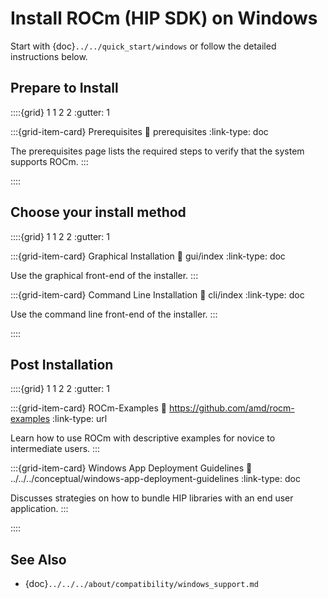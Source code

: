 # Install ROCm (HIP SDK) on Windows

Start with {doc}`../../quick_start/windows` or follow the detailed
instructions below.

## Prepare to Install

::::{grid} 1 1 2 2
:gutter: 1

:::{grid-item-card} Prerequisites
:link: prerequisites
:link-type: doc

The prerequisites page lists the required steps to verify that the system
supports ROCm.
:::

::::

## Choose your install method

::::{grid} 1 1 2 2
:gutter: 1

:::{grid-item-card} Graphical Installation
:link: gui/index
:link-type: doc

Use the graphical front-end of the installer.
:::

:::{grid-item-card} Command Line Installation
:link: cli/index
:link-type: doc

Use the command line front-end of the installer.
:::

::::

## Post Installation

::::{grid} 1 1 2 2
:gutter: 1

:::{grid-item-card} ROCm-Examples
:link: https://github.com/amd/rocm-examples
:link-type: url

Learn how to use ROCm with descriptive examples for novice to intermediate users.
:::

:::{grid-item-card} Windows App Deployment Guidelines
:link: ../../../conceptual/windows-app-deployment-guidelines
:link-type: doc

Discusses strategies on how to bundle HIP libraries with an end user application.
:::

::::

## See Also

- {doc}`../../../about/compatibility/windows_support.md`
